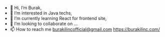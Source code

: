 - 👋 Hi, I’m Burak,
- 👀 I’m interested in Java techs,
- 🌱 I’m currently learning React for frontend site,
- 💞️ I’m looking to collaborate on ...
- 📫 How to reach me burakilincofficial@gmail.com https://burakilinc.com/

<!---
burakkilincofficial/burakkilincofficial is a ✨ special ✨ repository because its `README.md` (this file) appears on your GitHub profile.
You can click the Preview link to take a look at your changes.
--->
